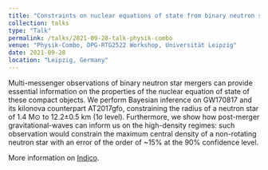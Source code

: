 ```yaml
---
title: "Constraints on nuclear equations of state from binary neutron star mergers"
collection: talks
type: "Talk"
permalink: /talks/2021-09-28-talk-physik-combo
venue: "Physik-Combo, DPG-RTG2522 Workshop, Universität Leipzig"
date: 2021-09-28
location: "Leipzig, Germany"
---
```


Multi-messenger observations of binary neutron star mergers can provide essential information on the properties of the nuclear equation of state of these compact objects. We perform Bayesian inference on GW170817 and its kilonova counterpart AT2017gfo, constraining the radius of a neutron star of 1.4 M⊙ to 12.2±0.5 km (1σ level). Furthermore, we show how post-merger gravitational-waves can inform us on the high-density regimes: such observation would constrain the maximum central density of a non-rotating neutron star with an error of the order of ~15% at the 90% confidence level.

More information on [Indico](https://indico.tpi.uni-jena.de/event/214/).
